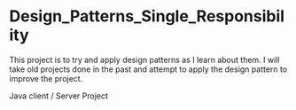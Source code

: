 # Design_Patterns_Single_Responsibility
This project is to try and apply design patterns as I learn about them. I will take old projects done in the past and attempt to apply the design pattern to improve the project.

Java client / Server Project